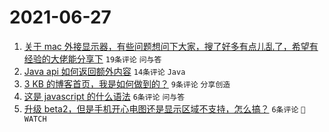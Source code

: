 # 2021-06-27

1. [关于 mac 外接显示器，有些问题想问下大家，搜了好多有点儿乱了，希望有经验的大佬能分享下](https://www.v2ex.com/t/786015) `19条评论` `问与答`
1. [Java api 如何返回额外内容](https://www.v2ex.com/t/786021) `14条评论` `Java`
1. [3 KB 的博客首页，我是如何做到的？](https://www.v2ex.com/t/786028) `9条评论` `分享创造`
1. [这是 javascript 的什么语法](https://www.v2ex.com/t/786022) `6条评论` `问与答`
1. [升级 beta2，但是手机开心电图还是显示区域不支持，怎么搞？](https://www.v2ex.com/t/786012) `6条评论` ` WATCH`
